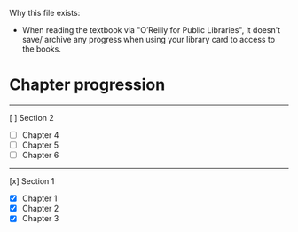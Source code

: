 Why this file exists:
- When reading the textbook via "O’Reilly for Public Libraries", it doesn't save/ archive any progress when using your library card to access to the books.

# Chapter progression


___
[ ] Section 2
- [ ] Chapter 4
- [ ] Chapter 5
- [ ] Chapter 6
___
[x] Section 1
- [x] Chapter 1
- [x] Chapter 2
- [x] Chapter 3